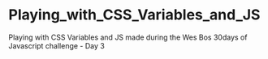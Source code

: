 # Playing_with_CSS_Variables_and_JS
Playing with CSS Variables and JS made during the Wes Bos 30days of Javascript challenge - Day 3
